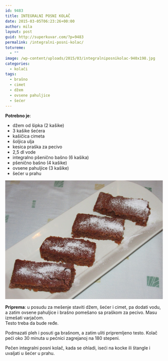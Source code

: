 ```yaml
---
id: 9483
title: INTEGRALNI POSNI KOLAČ
date: 2015-03-05T06:23:26+00:00
author: mila
layout: post
guid: http://superkuvar.com/?p=9483
permalink: /integralni-posni-kolac/
totvreme:
  - ""
image: /wp-content/uploads/2015/03/integralniposnikolac-940x198.jpg
categories:
  - kolači
tags:
  - brašno
  - cimet
  - džem
  - ovsene pahuljice
  - šećer
---
```

**Potrebno je**:

  * džem od šipka (2 kašike)
  * 3 kašike šećera
  * kašičica cimeta
  * šoljica ulja
  * kesica praška za pecivo
  * 2,5 dl vode
  * integralno pšenično bašno (6 kašika)
  * pšenično bašno (4 kašike)
  * ovsene pahuljice (3 kašike)
  * šećer u prahu

![integralni posni kolac](/wp-content/uploads/2015/03/integralniposnikolac-1024x768.jpg)

**Priprema**: u posudu za mešenje staviti džem, šećer i cimet, pa dodati vodu, a zatim ovsene pahuljice i brašno pomešano sa praškom za pecivo. Masu izmešati varjačom.  
Testo treba da bude ređe.

Podmazati pleh i posuti ga brašnom, a zatim uliti pripremljeno testo. Kolač peći oko 30 minuta u pećnici zagrejanoj na 180 stepeni.

Pečen integralni posni kolač, kada se ohladi, iseći na kocke ili štangle i uvaljati u šećer u prahu.